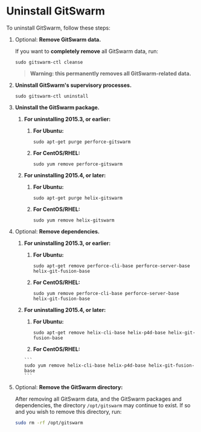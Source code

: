 # Uninstall GitSwarm

To uninstall GitSwarm, follow these steps:

1.  Optional: **Remove GitSwarm data.**

    If you want to **completely remove** all GitSwarm data, run:

    ```
    sudo gitswarm-ctl cleanse
    ```

    > **Warning: this permanently removes all GitSwarm-related data.**

1.  **Uninstall GitSwarm's supervisory processes.**

    ```
    sudo gitswarm-ctl uninstall
    ```

1.  **Uninstall the GitSwarm package.**

    1.  **For uninstalling 2015.3, or earlier:**

        1.  **For Ubuntu:**

            ```
            sudo apt-get purge perforce-gitswarm
            ```

        1.  **For CentOS/RHEL:**

            ```
            sudo yum remove perforce-gitswarm
            ```

    1.  **For uninstalling 2015.4, or later:**

        1.  **For Ubuntu:**

            ```
            sudo apt-get purge helix-gitswarm
            ```

        1.  **For CentOS/RHEL:**

            ```
            sudo yum remove helix-gitswarm
            ```

1.  Optional: **Remove dependencies.**

    1.  **For uninstalling 2015.3, or earlier:**

        1.  **For Ubuntu:**

            ```
            sudo apt-get remove perforce-cli-base perforce-server-base helix-git-fusion-base
            ```
         1. **For CentOS/RHEL:**

            ```
            sudo yum remove perforce-cli-base perforce-server-base helix-git-fusion-base
            ```

    1.  **For uninstalling 2015.4, or later:**

        1.  **For Ubuntu:**

            ```
            sudo apt-get remove helix-cli-base helix-p4d-base helix-git-fusion-base
            ```
            
         1.  **For CentOS/RHEL:**

            ```
            sudo yum remove helix-cli-base helix-p4d-base helix-git-fusion-base
            ```

1.  Optional: **Remove the GitSwarm directory:**

    After removing all GitSwarm data, and the GitSwarm packages and
    dependencies, the directory `/opt/gitswarm` may continue to exist. If
    so and you wish to remove this directory, run:

    ```bash
    sudo rm -rf /opt/gitswarm
    ```
